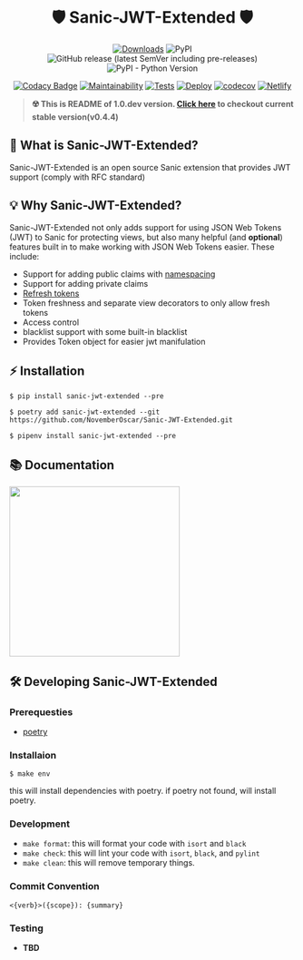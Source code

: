 <h1 align="center">🛡 Sanic-JWT-Extended 🛡</h1>

<div align="center"> 

[![Downloads](https://pepy.tech/badge/sanic-jwt-extended)](https://pepy.tech/project/sanic-jwt-extended)
![PyPI](https://img.shields.io/pypi/v/sanic-jwt-extended.svg?label=stable)
![GitHub release (latest SemVer including pre-releases)](https://img.shields.io/github/v/release/NovemberOscar/Sanic-JWT-Extended?include_prereleases&label=latest)
![PyPI - Python Version](https://img.shields.io/pypi/pyversions/sanic-jwt-extended.svg)

[![Codacy Badge](https://api.codacy.com/project/badge/Grade/5fe125514047445b80d6e3e75c2a7dbe)](https://www.codacy.com/manual/NovemberOscar/Sanic-JWT-Extended?utm_source=github.com&amp;utm_medium=referral&amp;utm_content=NovemberOscar/Sanic-JWT-Extended&amp;utm_campaign=Badge_Grade)
[![Maintainability](https://api.codeclimate.com/v1/badges/368dbc256c4837087c1e/maintainability)](https://codeclimate.com/github/NovemberOscar/Sanic-JWT-Extended/maintainability)
[![Tests](https://github.com/NovemberOscar/Sanic-JWT-Extended/workflows/Tests/badge.svg)](https://github.com/NovemberOscar/Sanic-JWT-Extended/actions?query=workflow%3ATests)
[![Deploy](https://github.com/NovemberOscar/Sanic-JWT-Extended/workflows/Upload%20to%20PyPI/badge.svg)](https://github.com/NovemberOscar/Sanic-JWT-Extended/actions?query=workflow%3A%22Upload+to+PyPI%22)
[![codecov](https://codecov.io/gh/NovemberOscar/Sanic-JWT-Extended/branch/master/graph/badge.svg)](https://codecov.io/gh/NovemberOscar/Sanic-JWT-Extended)
[![Netlify](https://img.shields.io/netlify/c2cf1ea1-bae1-448f-b52c-0dea6516446a?label=docs)](https://app.netlify.com/sites/sanic-jwt-extended/deploys)

</div>

> **☢️ This is README of 1.0.dev version. [Click here](https://github.com/NovemberOscar/Sanic-JWT-Extended/tree/v0.4.4) to checkout current stable version(v0.4.4)**

## 🚀 What is Sanic-JWT-Extended?
Sanic-JWT-Extended is an open source Sanic extension that provides JWT support (comply with RFC standard)

## 💡 Why Sanic-JWT-Extended?
Sanic-JWT-Extended not only adds support for using JSON Web Tokens (JWT) to Sanic for protecting views,
but also many helpful (and **optional**) features  built in to make working with JSON Web Tokens
easier. These include:

* Support for adding public claims with [namespacing](https://auth0.com/docs/tokens/concepts/claims-namespacing)
* Support for adding private claims
* [Refresh tokens](https://auth0.com/blog/refresh-tokens-what-are-they-and-when-to-use-them/)
* Token freshness and separate view decorators to only allow fresh tokens
* Access control
* blacklist support with some built-in blacklist
* Provides Token object for easier jwt manifulation

## ⚡️ Installation
```shell script
$ pip install sanic-jwt-extended --pre
```
```shell script
$ poetry add sanic-jwt-extended --git https://github.com/NovemberOscar/Sanic-JWT-Extended.git
```
```shell script
$ pipenv install sanic-jwt-extended --pre
```

## 📚 Documentation
<a href="https://sanic-jwt-extended.seonghyeon.dev">
<img src="https://i.imgur.com/eXRmcKO.png)](https://sanic-jwt-extended.seonghyeon.dev/" width="300" />
</a>


## 🛠 Developing Sanic-JWT-Extended

### Prerequesties
- [poetry](https://github.com/sdispater/poetry)

### Installaion
```shell script
$ make env
```
this will install dependencies with poetry. if poetry not found, will install poetry.

### Development
- `make format`: this will format your code with `isort` and `black`
- `make check`: this will lint your code with `isort`, `black`, and `pylint`
- `make clean`: this will remove temporary things.

### Commit Convention
```
<{verb}>({scope}): {summary}
```

### Testing
- **TBD**

